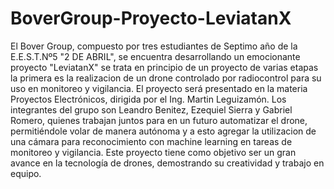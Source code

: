 # BoverGroup-Proyecto-LeviatanX
El Bover Group, compuesto por tres estudiantes de Septimo año de la E.E.S.T.Nº5 "2 DE ABRIL", se encuentra desarrollando un emocionante proyecto "LeviatanX" se trata en principio de un proyecto de varias etapas la primera es la realizacion de un drone controlado por radiocontrol para su uso en monitoreo y vigilancia. El proyecto será presentado en la materia Proyectos Electrónicos, dirigida por el Ing. Martin Leguizamón. Los integrantes del grupo son Leandro Benitez, Ezequiel Sierra y Gabriel Romero, quienes trabajan juntos para en un futuro automatizar el drone, permitiéndole volar de manera autónoma y a esto agregar la utilizacion de una cámara para reconocimiento con machine learning en tareas de monitoreo y vigilancia. Este proyecto tiene como objetivo ser un gran avance en la tecnología de drones, demostrando su creatividad y trabajo en equipo.
